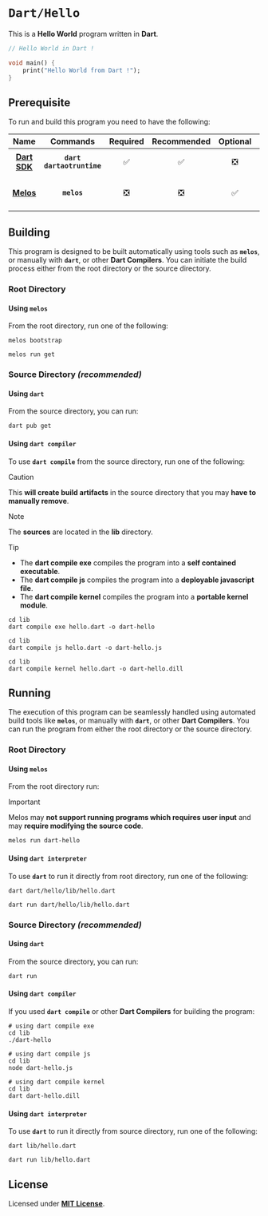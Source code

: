 # `Dart/Hello`

This is a **Hello World** program written in **Dart**.

``` Dart
// Hello World in Dart !

void main() {
    print("Hello World from Dart !");
}
```

## Prerequisite

To run and build this program you need to have the following:

<div align="center">

| Name | Commands | Required | Recommended | Optional | Notes |
|:----:|:--------:|:--------:|:-----------:|:--------:|:-----:|
| [**Dart SDK**](https://dart.dev/get-dart#install) | **`dart`**<br>**`dartaotruntime`** | &#9989; | &#9989; | &#10062; | **`apt install dart`** |
| [**Melos**](https://melos.invertase.dev/getting-started#installation) | **`melos`** | &#10062; | &#10062; | &#9989; | **`dart pub global activate melos`** |

</div>

## Building

This program is designed to be built automatically using tools such as
**`melos`**, or manually with **`dart`**, or other **Dart Compilers**. You can
initiate the build process either from the root directory or the source
directory.

### Root Directory

#### Using `melos`

From the root directory, run one of the following:

```
melos bootstrap
```
```
melos run get
```

### Source Directory _(recommended)_

#### Using `dart`

From the source directory, you can run:

```
dart pub get
```

#### Using `dart compiler`

To use **`dart compile`** from the source directory, run one of the following:

> [!CAUTION]
> This **will create build artifacts** in the source directory that you may
> **have to manually remove**.

> [!NOTE]
> The **sources** are located in the **lib** directory.

> [!TIP]
> * The **dart compile exe** compiles the program into a **self contained
>   executable**.
> * The **dart compile js** compiles the program into a **deployable javascript
>   file**.
> * The **dart compile kernel** compiles the program into a **portable kernel
>   module**.

```
cd lib
dart compile exe hello.dart -o dart-hello
```
```
cd lib
dart compile js hello.dart -o dart-hello.js
```
```
cd lib
dart compile kernel hello.dart -o dart-hello.dill
```

## Running

The execution of this program can be seamlessly handled using automated build
tools like **`melos`**, or manually with **`dart`**, or other **Dart
Compilers**. You can run the program from either the root directory or the
source directory.

### Root Directory

#### Using `melos`

From the root directory run:

> [!IMPORTANT]
> Melos may **not support running programs which requires user input** and may
> **require modifying the source code**.

```
melos run dart-hello
```

#### Using `dart interpreter`

To use **`dart`** to run it directly from root directory, run one of the
following:

```
dart dart/hello/lib/hello.dart
```
```
dart run dart/hello/lib/hello.dart
```

### Source Directory _(recommended)_

#### Using `dart`

From the source directory, you can run:

```
dart run
```

#### Using `dart compiler`

If you used **`dart compile`** or other **Dart Compilers** for building the
program:

```
# using dart compile exe
cd lib
./dart-hello
```
```
# using dart compile js
cd lib
node dart-hello.js
```
```
# using dart compile kernel
cd lib
dart dart-hello.dill
```

#### Using `dart interpreter`

To use **`dart`** to run it directly from source directory, run one of the
following:

```
dart lib/hello.dart
```
```
dart run lib/hello.dart
```

## License

Licensed under [**MIT License**](LICENSE).
